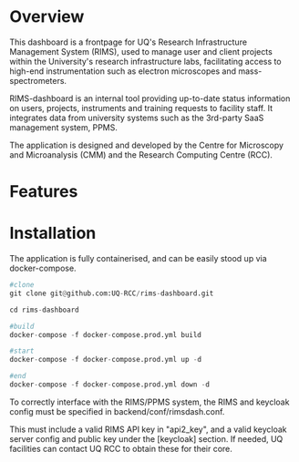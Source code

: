# Overview

This dashboard is a frontpage for UQ's Research Infrastructure Management System (RIMS), used to manage user and client projects within the University's research infrastructure labs, facilitating access to high-end instrumentation such as electron microscopes and mass-spectrometers. 

RIMS-dashboard is an internal tool providing up-to-date status information on users, projects, instruments and training requests to facility staff. It integrates data from university systems such as the 3rd-party SaaS management system, PPMS. 

The application is designed and developed by the Centre for Microscopy and Microanalysis (CMM) and the Research Computing Centre (RCC).

# Features

# Installation

The application is fully containerised, and can be easily stood up via docker-compose. 

```py
#clone
git clone git@github.com:UQ-RCC/rims-dashboard.git

cd rims-dashboard

#build
docker-compose -f docker-compose.prod.yml build

#start
docker-compose -f docker-compose.prod.yml up -d

#end
docker-compose -f docker-compose.prod.yml down -d

```

To correctly interface with the RIMS/PPMS system, the RIMS and keycloak config must be specified in backend/conf/rimsdash.conf. 

This must include a valid RIMS API key in "api2_key", and a valid keycloak server config and public key under the [keycloak] section. If needed, UQ facilities can contact UQ RCC to obtain these for their core.